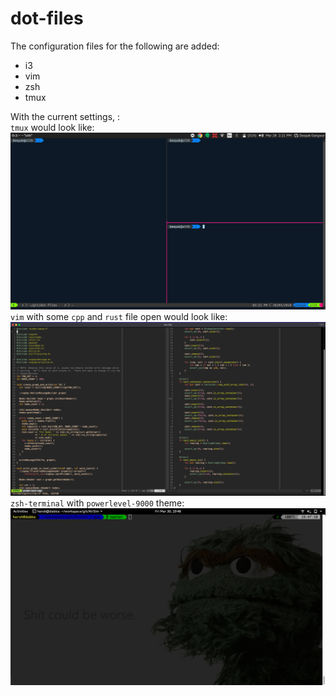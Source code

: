 # dot-files
The configuration files for the following are added:
* i3
* vim
* zsh
* tmux

With the current settings, :  
`tmux` would look like:
![tmux-view](tmux_example.png?raw=true "Tmux View")  
`vim` with some `cpp` and `rust` file open would look like:
![vim-view](vim_example.png?raw=true "Vim Code")  
`zsh-terminal` with `powerlevel-9000` theme:  
![zsh-view](zsh.png?raw=true "ZSH Powerlevel 9000")  
